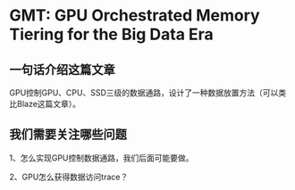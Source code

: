 # GMT: GPU Orchestrated Memory Tiering for the Big  Data Era

## 一句话介绍这篇文章

GPU控制GPU、CPU、SSD三级的数据通路，设计了一种数据放置方法（可以类比Blaze这篇文章）。

## 我们需要关注哪些问题

1、怎么实现GPU控制数据通路，我们后面可能要做。

2、GPU怎么获得数据访问trace？